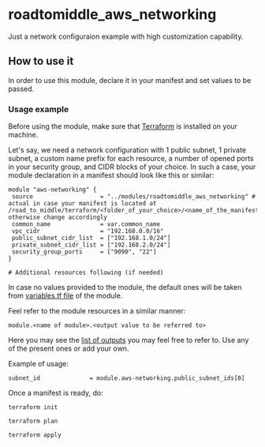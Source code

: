 # roadtomiddle_aws_networking

Just a network configuraion example with high customization capability.

## How to use it

In order to use this module, declare it in your manifest and set values to be passed.

### Usage example
Before using the module, make sure that [Terraform](https://developer.hashicorp.com/terraform/tutorials/aws-get-started/install-cli) is installed on your machine. 

Let's say, we need a network configuration with 1 public subnet, 1 private subnet, a custom name prefix for each resource, a number of opened ports in your security group, and CIDR blocks of your choice. In such a case, your module declaration in a manifest should look like this or similar:

 ```
module "aws-networking" {
  source                   = "../modules/roadtomiddle_aws_networking" # actual in case your manifest is located at /road_to_middle/terraform/<folder_of_your_choice>/<name_of_the_manifest.tf>, otherwise change accordingly
  common_name              = var.common_name
  vpc_cidr                 = "192.168.0.0/16"
  public_subnet_cidr_list  = ["192.168.1.0/24"]
  private_subnet_cidr_list = ["192.168.2.0/24"]
  security_group_ports     = ["9090", "22"]
}

# Additional resources following (if needed)
 ```
 
 In case no values provided to the module, the default ones will be taken from [variables.tf file](https://github.com/1tacticalretard/road_to_middle/blob/master/terraform/modules/roadtomiddle_aws_networking/variables.tf) of the module.

Feel refer to the module resources in a similar manner:
```
module.<name of module>.<output value to be referred to>
```

Here you may see the [list of outputs](https://github.com/1tacticalretard/road_to_middle/blob/master/terraform/modules/roadtomiddle_aws_networking/outputs.tf) you may feel free to refer to. Use any of the present ones or add your own.

Example of usage:
```
subnet_id              = module.aws-networking.public_subnet_ids[0]
```

Once a manifest is ready, do:

```
terraform init

terraform plan

terraform apply
```
